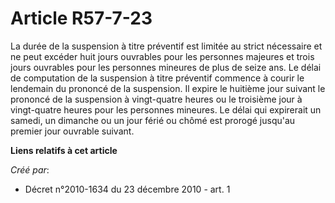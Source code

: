 # Article R57-7-23

La durée de la suspension à titre préventif est limitée au strict nécessaire et ne peut excéder huit jours ouvrables pour les
personnes majeures et trois jours ouvrables pour les personnes mineures de plus de seize ans. Le délai de computation de la
suspension à titre préventif commence à courir le lendemain du prononcé de la suspension. Il expire le huitième jour suivant
le prononcé de la suspension à vingt-quatre heures ou le troisième jour à vingt-quatre heures pour les personnes mineures. Le
délai qui expirerait un samedi, un dimanche ou un jour férié ou chômé est prorogé jusqu'au premier jour ouvrable suivant.

**Liens relatifs à cet article**

_Créé par_:

  - Décret n°2010-1634 du 23 décembre 2010 - art. 1
